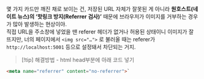 
몇 가지 카드만 깨진 채로 보이는 건, 저장된 URL 자체가 잘못된 게 아니라 **원호스트(네이트 뉴스)의 ‘핫링크 방지(Referrer 검사)’** 때문에 브라우저가 이미지를 거부하는 경우가 많아 발생하는 현상이야.  
직접 URL을 주소창에 넣었을 땐 referer 헤더가 없거나 허용된 상태이니 이미지가 잘 뜨지만, 너의 페이지에서 `<img src="…">` 로 불러올 때는 referer가 `http://localhost:5001` 등으로 설정돼서 차단되는 거지.


>[!tip] 해결방법 - html head부분에 아래 코드 넣기 
```html
<meta name="referrer" content="no-referrer">`
```


